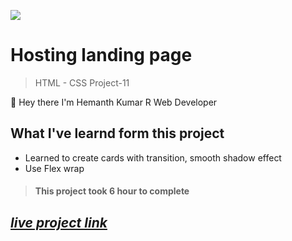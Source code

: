 ![](https://img.shields.io/badge/Live%20Project%2011-Hosting%20Landing%20Page-brightgreen)

# Hosting landing page

> HTML - CSS Project-11

🙌 Hey there I'm Hemanth Kumar R Web Developer

## What I've learnd form this project

- Learned to create cards with transition, smooth shadow effect
- Use Flex wrap

> #### This project took 6 hour to complete

## _[live project link](https://capable-clafoutis-2a149c.netlify.app "HTML-CSS_Project-11")_
